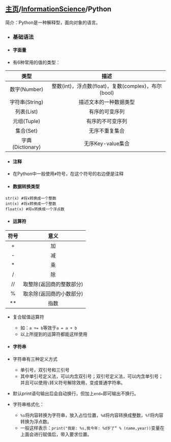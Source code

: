 ## [主页](../README.md)/[InformationScience](./readme.md)/Python

简介：Python是一种解释型，面向对象的语言。

- ### 基础语法
- #### 字面量
- 有6种常用的值的类型：

|类型|描述|
|:----:|:----:|
|数字(Number)|整数(int)，浮点数(float)，复数(complex)，布尔(bool)|
|字符串(String)|描述文本的一种数据类型|
|列表(List)|有序的可变序列|
|元组(Tuple)|有序的不可变序列|
|集合(Set)|无序不重复集合|
|字典(Dictionary)|无序Key-value集合|

- #### 注释
- 在Python中一般使用`#`符号，在这个符号的右边便是注释
- #### 数据转换类型
```
str(x) #将x转换成一个整数
int(x) #将x转换成一个整数
float(x) #将x转换成一个浮点数
```

- #### 运算符
|符号|意义|
|:----:|:----:|
|+|加|
|-|减|
|*|乘|
|/|除|
|//|取整除(返回商的整数部分)|
|%|取余除(返回商的小数部分)|
|**|指数|

- 复合赋值运算符
  - 如：`a += b`等效于`a = a + b`
  - 以上所提到的运算符都能这样使用

- #### 字符串
- 字符串有三种定义方式
  - 单引号，双引号和三引号
  - 其中单引号定义法，可以内含双引号；双引号定义法，可以内含单引号；并且可以使用`\`转义符号解除效用，变成普通字符串。
- 默认print语句输出后会自动换行，但加上`end=`即可输出不换行。
- 字符串格式化：
  - `%s`将内容转换为字符串，放入占位位置，`%d`将内容转换成整数，`%f`将内容转换为浮点数。
  - 一般这样表示：`print("我是: %s,我今年: %d岁了” % (name,year))`变量在上面会进行赋值后，带入要求位置。